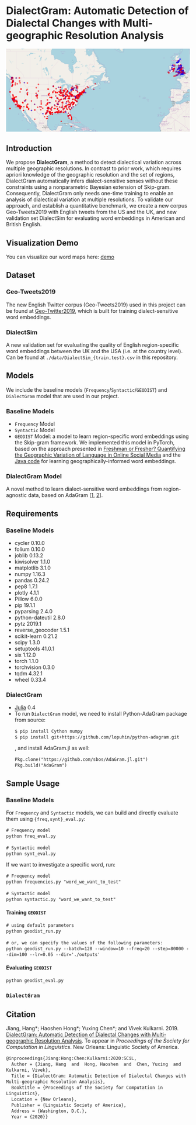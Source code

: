 # DialectGram: Automatic Detection of Dialectal Changes with Multi-geographic Resolution Analysis

![heat-map-gas](./image/gas.png?raw=true "Word heat map of gas")

## Introduction
We propose **DialectGram**, a method to detect dialectical variation across multiple geographic resolutions. In contrast to prior work, which requires apriori knowledge of the geographic resolution and the set of regions,  DialectGram automatically infers dialect-sensitive senses without these constraints using a nonparametric Bayesian extension of Skip-gram. Consequently, DialectGram only needs one-time training to enable an analysis of dialectical variation at multiple resolutions. To validate our approach, and establish a quantitative benchmark, we create a new corpus Geo-Tweets2019 with English tweets from the US and the UK, and new validation set DialectSim for evaluating word embeddings in American and British English. 

## Visualization Demo
You can visualize our word maps here: [demo](https://yuxingch.github.io/DialectGram/demo/main.html)

## Dataset
### Geo-Tweets2019
The new English Twitter corpus (Geo-Tweets2019) used in this project can be found at [Geo-Twitter2019](https://github.com/hjian42/Geo-Twitter2019), which is built for training dialect-sensitive word embeddings.

### DialectSim
A new validation set for evaluating the quality of English region-specific word embeddings between the UK and the USA (i.e. at the country level). Can be found at `./data/DialectSim_{train,test}.csv` in this repository.

## Models
We include the baseline models (`Frequency`/`Syntactic`/`GEODIST`) and `DialectGram` model that are used in our project.
### Baseline Models
  - `Frequency` Model
  - `Syntactic` Model
  - `GEODIST` Model: a model to learn region-specific word embeddings using the Skip-gram framework. We implemented this model in PyTorch, based on the approach presented in [Freshman or Fresher? Quantifying the Geographic Variation of Language in Online Social Media](https://arxiv.org/pdf/1510.06786.pdf) and the [Java code](https://github.com/dbamman/geoSGLM) for learning geographically-informed word embeddings. 

### DialectGram Model 
A novel method to learn dialect-sensitive word embeddings from region-agnostic data, based on AdaGram \[[1](https://github.com/sbos/AdaGram.jl), [2](https://github.com/lopuhin/python-adagram)\].

## Requirements
### Baseline Models
- cycler            0.10.0 
- folium            0.10.0
- joblib            0.13.2 
- kiwisolver        1.1.0  
- matplotlib        3.1.0  
- numpy             1.16.3 
- pandas            0.24.2 
- pep8              1.7.1
- plotly            4.1.1  
- Pillow            6.0.0  
- pip               19.1.1 
- pyparsing         2.4.0  
- python-dateutil   2.8.0  
- pytz              2019.1
- reverse_geocoder  1.5.1
- scikit-learn    0.21.2 
- scipy           1.3.0  
- setuptools      41.0.1 
- six             1.12.0 
- torch           1.1.0  
- torchvision     0.3.0  
- tqdm            4.32.1 
- wheel           0.33.4

### DialectGram
- [Julia](https://github.com/JuliaLang/julia) 0.4
- To run `DialectGram` model, we need to install Python-AdaGram package from source:
  ```
  $ pip install Cython numpy
  $ pip install git+https://github.com/lopuhin/python-adagram.git
  ```
  , and install AdaGram.jl as well:
  ```
  Pkg.clone("https://github.com/sbos/AdaGram.jl.git")
  Pkg.build("AdaGram")
  ```

## Sample Usage
### Baseline Models
For `Frequency` and `Syntactic` models, we can build and directly evaluate them using `{freq,synt}_eval.py`:
```
# Frequency model
python freq_eval.py

# Syntactic model
python synt_eval.py
```
If we want to investigate a specific word, run:
```
# Frequency model
python frequencies.py "word_we_want_to_test"

# Syntactic model
python syntactic.py "word_we_want_to_test"
```

#### Training `GEODIST`
```
# using default parameters
python geodist_run.py

# or, we can specify the values of the following parameters:
python geodist_run.py --batch=128 --window=10 --freq=20 --step=80000 --dim=100 --lr=0.05 --dir='./outputs'
```
#### Evaluating `GEODIST`
```
python geodist_eval.py
```

### `DialectGram`


## Citation
Jiang, Hang*; Haoshen Hong*; Yuxing Chen*; and Vivek Kulkarni. 2019. [DialectGram: Automatic Detection of Dialectal Changes with Multi-geographic Resolution Analysis](https://arxiv.org/abs/1910.01818). To appear in *Proceedings of the Society for Computation in Linguistics*. New Orleans: Linguistic Society of America. 

```
@inproceedings{Jiang:Hong:Chen:Kulkarni:2020:SCiL,
  Author = {Jiang, Hang  and  Hong, Haoshen  and  Chen, Yuxing  and  Kulkarni, Vivek},
  Title = {DialectGram: Automatic Detection of Dialectal Changes with Multi-geographic Resolution Analysis},
  Booktitle = {Proceedings of the Society for Computation in Linguistics},
  Location = {New Orleans},
  Publisher = {Linguistic Society of America},
  Address = {Washington, D.C.},
  Year = {2020}}
```
